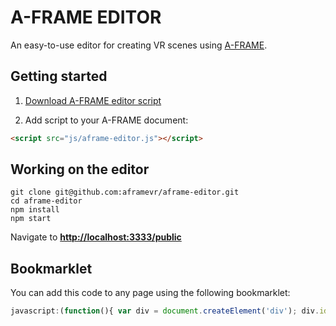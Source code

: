 # A-FRAME EDITOR

An easy-to-use editor for creating VR scenes using [A-FRAME](http://aframe.io/).

## Getting started

1. [Download A-FRAME editor script](https://aframevr.github.io/aframe-editor/dist/aframe-editor.js)

2. Add script to your A-FRAME document:

```html
<script src="js/aframe-editor.js"></script>
```

## Working on the editor

```
git clone git@github.com:aframevr/aframe-editor.git
cd aframe-editor
npm install
npm start
```

Navigate to __[http://localhost:3333/public](http://localhost:3333/public)__

## Bookmarklet

You can add this code to any page using the following bookmarklet:
```javascript
javascript:(function(){ var div = document.createElement('div'); div.id = "app"; document.body.appendChild(div); var script=document.createElement('script'); script.src='http://localhost:3333/build/aframe-editor.js';document.head.appendChild(script);})()
```

